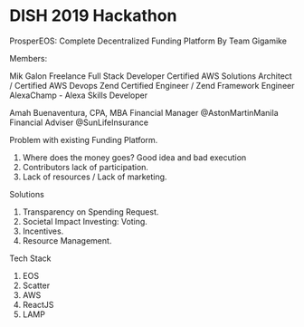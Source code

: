 ﻿DISH 2019 Hackathon
=======================

ProsperEOS: Complete Decentralized Funding Platform By Team Gigamike

Members:

Mik Galon
Freelance Full Stack Developer
Certified AWS Solutions Architect / Certified AWS Devops
Zend Certified Engineer / Zend Framework Engineer
AlexaChamp - Alexa Skills Developer

Amah Buenaventura, CPA, MBA
Financial Manager @AstonMartinManila
Financial Adviser @SunLifeInsurance

Problem with existing Funding Platform.
1. Where does the money goes? Good idea and bad execution
2. Contributors lack of participation.
3. Lack of resources / Lack of marketing.

Solutions
1. Transparency on Spending Request.
2. Societal Impact Investing: Voting.
3. Incentives.
4. Resource Management.

Tech Stack
1. EOS
2. Scatter
3. AWS
4. ReactJS
5. LAMP
